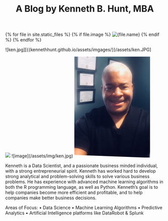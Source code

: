 ﻿---
layout: default
title:  "A Blog by Kenneth B. Hunt, MBA"
image: ken.jpg
---
{% for file in site.static_files %}
  {% if file.image %}
    <img src="{{file.path}}" alt="{file.name}">
  {% endif %}
{% endfor %}





![ken.jpg][{{kennethhunt.github.io/assets/imgages/}}/assets/ken.JPG]

<img src="{{kennethhunt.github.io}}/assets/img/ken.jpg" class='img-responsive'>
![image](/assets/img/ken.jpg)

<img src="/assets/img/ken.jpg" alt="">



Kenneth is a Data Scientist, and a passionate business minded individual, with a strong entrepreneurial spirit. Kenneth has worked hard to develop strong analytical and problem-solving skills to solve various business problems. He has experience with advanced machine learning algorithms in both the R programming language, as well as Python. 
Kenneth’s goal is to help companies become more efficient and profitable, and to help companies make better business decisions.

Areas of Focus: 
• Data Science
• Machine Learning Algorithms 
• Predictive Analytics
• Artificial Intelligence platforms like DataRobot & Splunk
